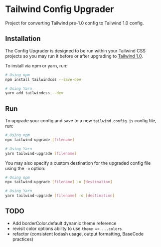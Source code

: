 # Tailwind Config Upgrader
Project for converting Tailwind pre-1.0 config to Tailwind 1.0 config.

## Installation
The Config Upgrader is designed to be run within your Tailwind CSS projects so you may run it before or after upgrading to [Tailwind 1.0](https://github.com/tailwindcss/tailwindcss/tree/next).

To install via npm or yarn, run:

```sh
# Using npm
npm install tailwindcss --save-dev

# Using Yarn
yarn add tailwindcss --dev

```


## Run
To upgrade your config and save to a new `tailwind.config.js` config file, run:

```sh
# Using npm
npx tailwind-upgrade [filename]

# Using Yarn
yarn tailwind-upgrade [filename]
```

You may also specify a custom destination for the upgraded config file using the `-o` option:

```sh
# Using npm
npx tailwind-upgrade [filename] -o [destination]

# Using Yarn
yarn tailwind-upgrade [filename] -o [destination]
```




## TODO
- Add borderColor.default dynamic theme reference
- revisit color options ability to use `theme => ...colors`
- refactor (consistent lodash usage, output formatting, BaseCode practices)
